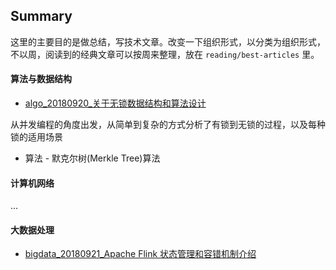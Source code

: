 
## Summary

这里的主要目的是做总结，写技术文章。改变一下组织形式，以分类为组织形式，不以周，阅读到的经典文章可以按周来整理，放在 `reading/best-articles` 里。

#### 算法与数据结构

- [algo_20180920_关于无锁数据结构和算法设计](https://github.com/shniu/notes/blob/master/techshare/2018w37/algo_lock-free.md)

从并发编程的角度出发，从简单到复杂的方式分析了有锁到无锁的过程，以及每种锁的适用场景

- 算法 - 默克尔树(Merkle Tree)算法

#### 计算机网络

...

#### 大数据处理

- [bigdata_20180921_Apache Flink 状态管理和容错机制介绍](https://github.com/shniu/notes/blob/master/techshare/2018w37/deepreading_apache-flink%E7%8A%B6%E6%80%81%E7%AE%A1%E7%90%86%E5%92%8C%E5%AE%B9%E9%94%99%E6%9C%BA%E5%88%B6.md)
